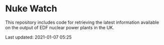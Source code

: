 # Nuke Watch

This repository includes code for retrieving the latest information available on the output of EDF nuclear power plants in the UK.

Last updated: 2021-01-07 05:25